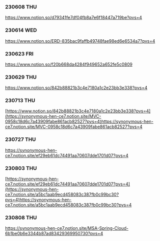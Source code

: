 ### 230608 THU
https://www.notion.so/d79341fe7df04fb8a7e6f18447a719be?pvs=4

### 230614 WED
https://www.notion.so/ERD-835bac9faffb49748fae98ed6e6534a7?pvs=4

### 230623 FRI
https://www.notion.so/f20b668da4284f949652a652fe5c0809

### 230629 THU
https://www.notion.so/842b88821b3c4e7180a1c2e23bb3e338?pvs=4

### 230713 THU
[https://www.notion.so/842b88821b3c4e7180a1c2e23bb3e338?pvs=4](https://synonymous-hen-ce7.notion.site/MVC-0958c18d6c7a43909fabe861acb82527?pvs=4)https://synonymous-hen-ce7.notion.site/MVC-0958c18d6c7a43909fabe861acb82527?pvs=4

### 230727 THU
https://synonymous-hen-ce7.notion.site/ef29eb61dc74491aa70607dde1701d07?pvs=4

### 230803 THU
[https://synonymous-hen-ce7.notion.site/ef29eb61dc74491aa70607dde1701d07?pvs=4](https://synonymous-hen-ce7.notion.site/a5bc1aab9ecd458083c387fb0c99bc30?pvs=4)https://synonymous-hen-ce7.notion.site/a5bc1aab9ecd458083c387fb0c99bc30?pvs=4

### 230808 THU
https://synonymous-hen-ce7.notion.site/MSA-Spring-Cloud-6b1be0b6e3344b87ad83429369950730?pvs=4
